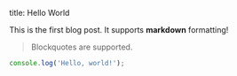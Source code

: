 title: Hello World

This is the first blog post. It supports **markdown** formatting!


> Blockquotes are supported.

```js
console.log('Hello, world!');
```

